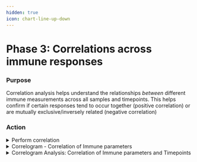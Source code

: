 ```yaml
---
hidden: true
icon: chart-line-up-down
---
```


# Phase 3: Correlations across immune responses

### Purpose

Correlation analysis helps understand the relationships _between_ different immune measurements across all samples and timepoints. This helps confirm if certain responses tend to occur together (positive correlation) or are mutually exclusive/inversely related (negative correlation)

### Action

<details>

<summary>Perform correlation </summary>

1. Navigate to perfrom correlation analysis by going to **Discovery -> Start -> Correlation**&#x20;

<figure><img src="../../.gitbook/assets/Screenshot 2025-05-15 140554.png" alt=""><figcaption></figcaption></figure>

2. Choose the same numerical immunological assays columns as used in PCA under Column Selection&#x20;
3. Select **Spearman** for the **Correlation Method** within the Column Selection Tab

<figure><img src="../../.gitbook/assets/Screenshot 2025-05-15 141012.png" alt=""><figcaption></figcaption></figure>

4. Under the **Preprocessing** tab, select `center` and `scale` to normalize the data

<figure><img src="../../.gitbook/assets/image (2).png" alt=""><figcaption></figcaption></figure>

5. Go to the Correlation Settings tab:&#x20;
   1. **NA Action**: Set it to a method that can appropriately **handle missing values** such as `pairwise.complete.obs`
   2. **Plot Type**: Select preferred option to view the correlation in the plot. For this example, the `Full` type was chosen&#x20;
   3. **Reorder Correlation**: Select `Hierarchical clustering` to visualize relationships between clustered parameters&#x20;
   4. **Method**: This tab will appear when Hierarchical clustering is selected. Select `Ward` algorithm for clustering.

<figure><img src="../../.gitbook/assets/Screenshot 2025-05-15 141316.png" alt=""><figcaption></figcaption></figure>



</details>

<details>

<summary>Correlogram - Correlation of Immune parameters</summary>

<figure><img src="../../.gitbook/assets/CP_clustered correlation_all immune assays (1).png" alt=""><figcaption></figcaption></figure>

</details>

<details>

<summary>Correlogram Analysis: Correlation of Immune parameters and Timepoints</summary>

<figure><img src="../../.gitbook/assets/CP_clustered correlation_all immune assays_days pso timepoints (1).png" alt=""><figcaption></figcaption></figure>

</details>
